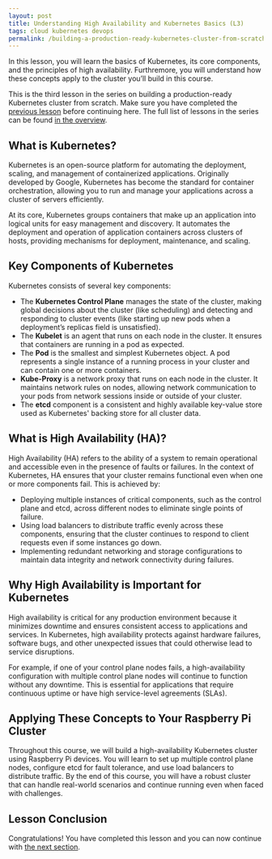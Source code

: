 ```yaml
---
layout: post
title: Understanding High Availability and Kubernetes Basics (L3)
tags: cloud kubernetes devops
permalink: /building-a-production-ready-kubernetes-cluster-from-scratch/lesson-3
---
```


In this lesson, you will learn the basics of Kubernetes, its core components,
and the principles of high availability. Furthremore, you will understand how
these concepts apply to the cluster you’ll build in this course.

This is the third lesson in the series on building a production-ready Kubernetes
cluster from scratch. Make sure you have completed the
[previous lesson](/building-a-production-ready-kubernetes-cluster-from-scratch/lesson-2)
before continuing here. The full list of lessons in the series can be found
[in the overview](/building-a-production-ready-kubernetes-cluster-from-scratch).

## What is Kubernetes?

Kubernetes is an open-source platform for automating the deployment, scaling,
and management of containerized applications. Originally developed by Google,
Kubernetes has become the standard for container orchestration, allowing you to
run and manage your applications across a cluster of servers efficiently.

At its core, Kubernetes groups containers that make up an application into
logical units for easy management and discovery. It automates the deployment and
operation of application containers across clusters of hosts, providing
mechanisms for deployment, maintenance, and scaling.

## Key Components of Kubernetes

Kubernetes consists of several key components:

- The **Kubernetes Control Plane** manages the state of the cluster, making
  global decisions about the cluster (like scheduling) and detecting and
  responding to cluster events (like starting up new pods when a deployment’s
  replicas field is unsatisfied).
- The **Kubelet** is an agent that runs on each node in the cluster. It ensures
  that containers are running in a pod as expected.
- The **Pod** is the smallest and simplest Kubernetes object. A pod represents a
  single instance of a running process in your cluster and can contain one or
  more containers.
- **Kube-Proxy** is a network proxy that runs on each node in the cluster. It
  maintains network rules on nodes, allowing network communication to your pods
  from network sessions inside or outside of your cluster.
- The **etcd** component is a consistent and highly available key-value store
  used as Kubernetes' backing store for all cluster data.

## What is High Availability (HA)?

High Availability (HA) refers to the ability of a system to remain operational
and accessible even in the presence of faults or failures. In the context of
Kubernetes, HA ensures that your cluster remains functional even when one or
more components fail. This is achieved by:

- Deploying multiple instances of critical components, such as the control plane
  and etcd, across different nodes to eliminate single points of failure.
- Using load balancers to distribute traffic evenly across these components,
  ensuring that the cluster continues to respond to client requests even if some
  instances go down.
- Implementing redundant networking and storage configurations to maintain data
  integrity and network connectivity during failures.

## Why High Availability is Important for Kubernetes

High availability is critical for any production environment because it
minimizes downtime and ensures consistent access to applications and services.
In Kubernetes, high availability protects against hardware failures, software
bugs, and other unexpected issues that could otherwise lead to service
disruptions.

For example, if one of your control plane nodes fails, a high-availability
configuration with multiple control plane nodes will continue to function
without any downtime. This is essential for applications that require continuous
uptime or have high service-level agreements (SLAs).

## Applying These Concepts to Your Raspberry Pi Cluster

Throughout this course, we will build a high-availability Kubernetes cluster
using Raspberry Pi devices. You will learn to set up multiple control plane
nodes, configure etcd for fault tolerance, and use load balancers to distribute
traffic. By the end of this course, you will have a robust cluster that can
handle real-world scenarios and continue running even when faced with
challenges.

## Lesson Conclusion

Congratulations! You have completed this lesson and you can now continue with
[the next section](/building-a-production-ready-kubernetes-cluster-from-scratch/section-2).

